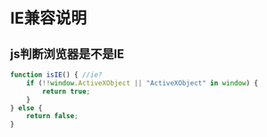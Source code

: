 # IE兼容说明

## js判断浏览器是不是IE

```js
function isIE() { //ie?
    if (!!window.ActiveXObject || "ActiveXObject" in window) {
        return true;
	}
} else {
    return false;
}
```

